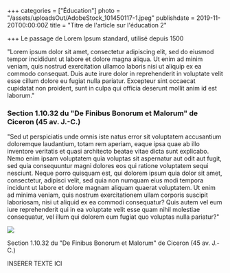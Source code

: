 +++
categories = ["Éducation"]
photo = "/assets/uploadsOut/AdobeStock_101450117-1.jpeg"
publishdate = 2019-11-20T00:00:00Z
title = "Titre de l'article sur l'éducation 2"

+++
Le passage de Lorem Ipsum standard, utilisé depuis 1500

"Lorem ipsum dolor sit amet, consectetur adipiscing elit, sed do eiusmod tempor incididunt ut labore et dolore magna aliqua. Ut enim ad minim veniam, quis nostrud exercitation ullamco laboris nisi ut aliquip ex ea commodo consequat. Duis aute irure dolor in reprehenderit in voluptate velit esse cillum dolore eu fugiat nulla pariatur. Excepteur sint occaecat cupidatat non proident, sunt in culpa qui officia deserunt mollit anim id est laborum."

### Section 1.10.32 du "De Finibus Bonorum et Malorum" de Ciceron (45 av. J.-C.)

"Sed ut perspiciatis unde omnis iste natus error sit voluptatem accusantium doloremque laudantium, totam rem aperiam, eaque ipsa quae ab illo inventore veritatis et quasi architecto beatae vitae dicta sunt explicabo. Nemo enim ipsam voluptatem quia voluptas sit aspernatur aut odit aut fugit, sed quia consequuntur magni dolores eos qui ratione voluptatem sequi nesciunt. Neque porro quisquam est, qui dolorem ipsum quia dolor sit amet, consectetur, adipisci velit, sed quia non numquam eius modi tempora incidunt ut labore et dolore magnam aliquam quaerat voluptatem. Ut enim ad minima veniam, quis nostrum exercitationem ullam corporis suscipit laboriosam, nisi ut aliquid ex ea commodi consequatur? Quis autem vel eum iure reprehenderit qui in ea voluptate velit esse quam nihil molestiae consequatur, vel illum qui dolorem eum fugiat quo voluptas nulla pariatur?"

![](/assets/uploadsOut/AdobeStock_134920437.jpeg)

Section 1.10.32 du "De Finibus Bonorum et Malorum" de Ciceron (45 av. J.-C.)

<span class="ff-i">INSERER TEXTE ICI</span>